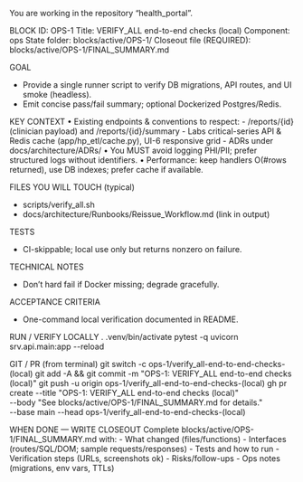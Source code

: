 You are working in the repository “health_portal”.

BLOCK
  ID: OPS-1
  Title: VERIFY_ALL end-to-end checks (local)
  Component: ops
  State folder: blocks/active/OPS-1/
  Closeout file (REQUIRED): blocks/active/OPS-1/FINAL_SUMMARY.md

GOAL
  - Provide a single runner script to verify DB migrations, API routes, and UI smoke (headless).
  - Emit concise pass/fail summary; optional Dockerized Postgres/Redis.

KEY CONTEXT
  • Existing endpoints & conventions to respect:
    - /reports/{id} (clinician payload) and /reports/{id}/summary
    - Labs critical-series API & Redis cache (app/hp_etl/cache.py), UI-6 responsive grid
    - ADRs under docs/architecture/ADRs/
  • You MUST avoid logging PHI/PII; prefer structured logs without identifiers.
  • Performance: keep handlers O(#rows returned), use DB indexes; prefer cache if available.

FILES YOU WILL TOUCH (typical)
  - scripts/verify_all.sh
  - docs/architecture/Runbooks/Reissue_Workflow.md (link in output)

TESTS
  - CI-skippable; local use only but returns nonzero on failure.

TECHNICAL NOTES
  - Don’t hard fail if Docker missing; degrade gracefully.

ACCEPTANCE CRITERIA
  - One-command local verification documented in README.

RUN / VERIFY LOCALLY
  . .venv/bin/activate
  pytest -q
  uvicorn srv.api.main:app --reload

GIT / PR (from terminal)
  git switch -c ops-1/verify_all-end-to-end-checks-(local)
  git add -A && git commit -m "OPS-1: VERIFY_ALL end-to-end checks (local)"
  git push -u origin ops-1/verify_all-end-to-end-checks-(local)
  gh pr create --title "OPS-1: VERIFY_ALL end-to-end checks (local)" \
               --body "See blocks/active/OPS-1/FINAL_SUMMARY.md for details." \
               --base main --head ops-1/verify_all-end-to-end-checks-(local)

WHEN DONE — WRITE CLOSEOUT
  Complete blocks/active/OPS-1/FINAL_SUMMARY.md with:
    - What changed (files/functions)
    - Interfaces (routes/SQL/DOM; sample requests/responses)
    - Tests and how to run
    - Verification steps (URLs, screenshots ok)
    - Risks/follow-ups
    - Ops notes (migrations, env vars, TTLs)
